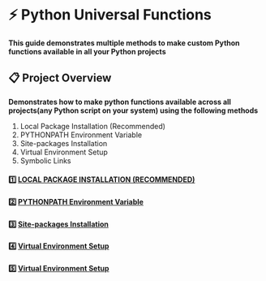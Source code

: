 # ⚡ Python Universal Functions
**This guide demonstrates multiple methods to make custom Python functions available in all your Python projects**

## 📋 Project Overview
**Demonstrates how to make python functions available across all projects(any Python script on your system) using the following methods**
1. Local Package Installation (Recommended)
2. PYTHONPATH Environment Variable
3. Site-packages Installation
4. Virtual Environment Setup
5. Symbolic Links

#### 1️⃣ [LOCAL PACKAGE INSTALLATION (RECOMMENDED)](./LocalPackageInstallation/README.md)

#### 2️⃣ [PYTHONPATH Environment Variable]()

#### 3️⃣ [Site-packages Installation]()

#### 4️⃣ [Virtual Environment Setup]()

#### 5️⃣ [Virtual Environment Setup]()

